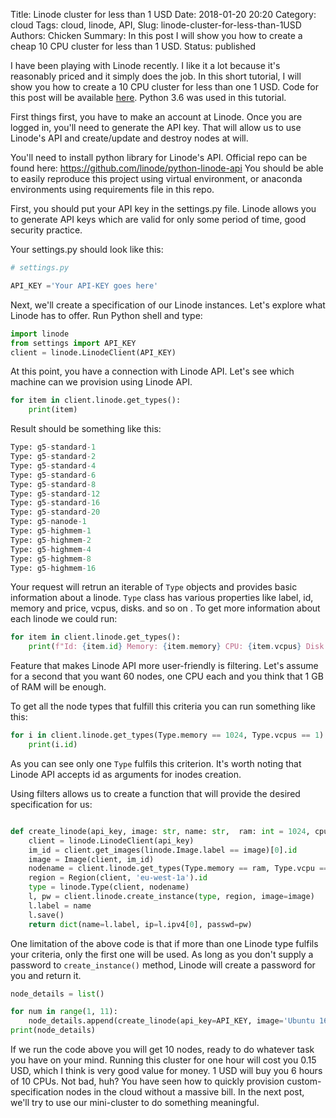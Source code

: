 Title: Linode cluster for less than 1 USD
Date: 2018-01-20 20:20
Category: cloud
Tags: cloud, linode, API,
Slug: linode-cluster-for-less-than-1USD
Authors: Chicken
Summary: In this post I will show you how to create a cheap 10 CPU cluster for less than 1 USD.
Status: published

I have been playing with Linode recently. I like it a lot because it's reasonably priced and it simply does the job. In this short tutorial, I will show you how to create a 10 CPU cluster for less than one 1 USD.
Code for this post will be available [here](https://github.com/chickenandsnake/LinodeClusterFor1USD). Python 3.6 was used in this tutorial.


First things first, you have to make an account at Linode. Once you are logged in, you'll need to generate the API key.
That will allow us to use Linode's API and create/update and destroy nodes at will.

You'll need to install python library for Linode's API. Official repo can be found here: https://github.com/linode/python-linode-api
You should be able to easily reproduce this project using virtual environment, or anaconda environments using requirements file in this repo.

First, you should put your API key in the settings.py file. Linode allows you to generate API keys which are valid for only some period of time, good security practice.

Your settings.py should look like this:
```python
# settings.py

API_KEY ='Your API-KEY goes here'
```
Next, we'll create a specification of our Linode instances. Let's explore what Linode has to offer. Run Python shell and type:

```python
import linode
from settings import API_KEY
client = linode.LinodeClient(API_KEY)
```

At this point, you have a connection with Linode API. Let's see which machine can we provision using Linode API.

```python
for item in client.linode.get_types():
    print(item)
```
Result should be something like this:
```python
Type: g5-standard-1
Type: g5-standard-2
Type: g5-standard-4
Type: g5-standard-6
Type: g5-standard-8
Type: g5-standard-12
Type: g5-standard-16
Type: g5-standard-20
Type: g5-nanode-1
Type: g5-highmem-1
Type: g5-highmem-2
Type: g5-highmem-4
Type: g5-highmem-8
Type: g5-highmem-16
```


Your request will retrun an iterable of `Type` objects and provides basic information about a linode. `Type` class has various properties like label, id, memory and price, vcpus, disks. and so on . To get more information about each linode we could run:

```python
for item in client.linode.get_types():
    print(f"Id: {item.id} Memory: {item.memory} CPU: {item.vcpus} Disk: {item.disk} Price hourly: {item.price.hourly}\n")

```

Feature that makes Linode API more user-friendly is filtering. Let's assume for a second that you want 60 nodes, one CPU each and you think that 1 GB of RAM will be enough.

To get all the node types that fulfill this criteria you can run something like this:
```python
for i in client.linode.get_types(Type.memory == 1024, Type.vcpus == 1):
    print(i.id)
```

As you can see only one `Type` fulfils this criterion. It's worth noting that Linode API accepts id as arguments for inodes creation.

Using filters allows us to create a function that will provide the desired specification for us:
```python

def create_linode(api_key, image: str, name: str,  ram: int = 1024, cpus: int = 1):
    client = linode.LinodeClient(api_key)
    im_id = client.get_images(linode.Image.label == image)[0].id
    image = Image(client, im_id)
    nodename = client.linode.get_types(Type.memory == ram, Type.vcpu == cpus)[0].id
    region = Region(client, 'eu-west-1a').id
    type = linode.Type(client, nodename)
    l, pw = client.linode.create_instance(type, region, image=image)
    l.label = name
    l.save()
    return dict(name=l.label, ip=l.ipv4[0], passwd=pw)
```
One limitation of the above code is that if more than one Linode type fulfils your criteria, only the first one will be used.
As long as you don't supply a password to `create_instance()` method, Linode will create a password for you and return it.

```python
node_details = list()

for num in range(1, 11):
    node_details.append(create_linode(api_key=API_KEY, image='Ubuntu 16.04 LTS', name='Node{}'.format(num), ram=1024, cpus=1))
print(node_details)
```

If we run the code above you will get 10 nodes, ready to do whatever task you have on your mind. Running this cluster for one hour will cost you 0.15 USD, which I think is very good value for money. 1 USD will buy you 6 hours of 10 CPUs. Not bad, huh?
You have seen how to quickly provision custom-specification nodes in the cloud without a massive bill. In the next post, we'll try to use our mini-cluster to do something meaningful.